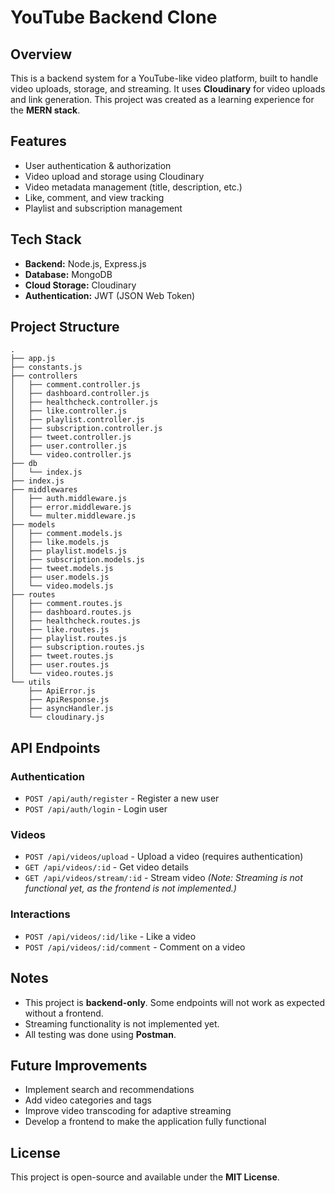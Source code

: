 # YouTube Backend Clone

## Overview
This is a backend system for a YouTube-like video platform, built to handle video uploads, storage, and streaming. It uses **Cloudinary** for video uploads and link generation. This project was created as a learning experience for the **MERN stack**.

## Features
- User authentication & authorization
- Video upload and storage using Cloudinary
- Video metadata management (title, description, etc.)
- Like, comment, and view tracking
- Playlist and subscription management

## Tech Stack
- **Backend:** Node.js, Express.js
- **Database:** MongoDB
- **Cloud Storage:** Cloudinary
- **Authentication:** JWT (JSON Web Token)

## Project Structure
```
.
├── app.js
├── constants.js
├── controllers
│   ├── comment.controller.js
│   ├── dashboard.controller.js
│   ├── healthcheck.controller.js
│   ├── like.controller.js
│   ├── playlist.controller.js
│   ├── subscription.controller.js
│   ├── tweet.controller.js
│   ├── user.controller.js
│   └── video.controller.js
├── db
│   └── index.js
├── index.js
├── middlewares
│   ├── auth.middleware.js
│   ├── error.middleware.js
│   └── multer.middleware.js
├── models
│   ├── comment.models.js
│   ├── like.models.js
│   ├── playlist.models.js
│   ├── subscription.models.js
│   ├── tweet.models.js
│   ├── user.models.js
│   └── video.models.js
├── routes
│   ├── comment.routes.js
│   ├── dashboard.routes.js
│   ├── healthcheck.routes.js
│   ├── like.routes.js
│   ├── playlist.routes.js
│   ├── subscription.routes.js
│   ├── tweet.routes.js
│   ├── user.routes.js
│   └── video.routes.js
└── utils
    ├── ApiError.js
    ├── ApiResponse.js
    ├── asyncHandler.js
    └── cloudinary.js
```

## API Endpoints
### Authentication
- `POST /api/auth/register` - Register a new user
- `POST /api/auth/login` - Login user

### Videos
- `POST /api/videos/upload` - Upload a video (requires authentication)
- `GET /api/videos/:id` - Get video details
- `GET /api/videos/stream/:id` - Stream video *(Note: Streaming is not functional yet, as the frontend is not implemented.)*

### Interactions
- `POST /api/videos/:id/like` - Like a video
- `POST /api/videos/:id/comment` - Comment on a video

## Notes
- This project is **backend-only**. Some endpoints will not work as expected without a frontend.
- Streaming functionality is not implemented yet.
- All testing was done using **Postman**.

## Future Improvements
- Implement search and recommendations
- Add video categories and tags
- Improve video transcoding for adaptive streaming
- Develop a frontend to make the application fully functional

## License
This project is open-source and available under the **MIT License**.
